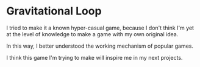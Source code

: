 # Gravitational Loop
 
I tried to make it a known hyper-casual game, because I don't think I'm yet at the level of knowledge to make a game with my own original idea.

In this way, I better understood the working mechanism of popular games.

I think this game I'm trying to make will inspire me in my next projects.
